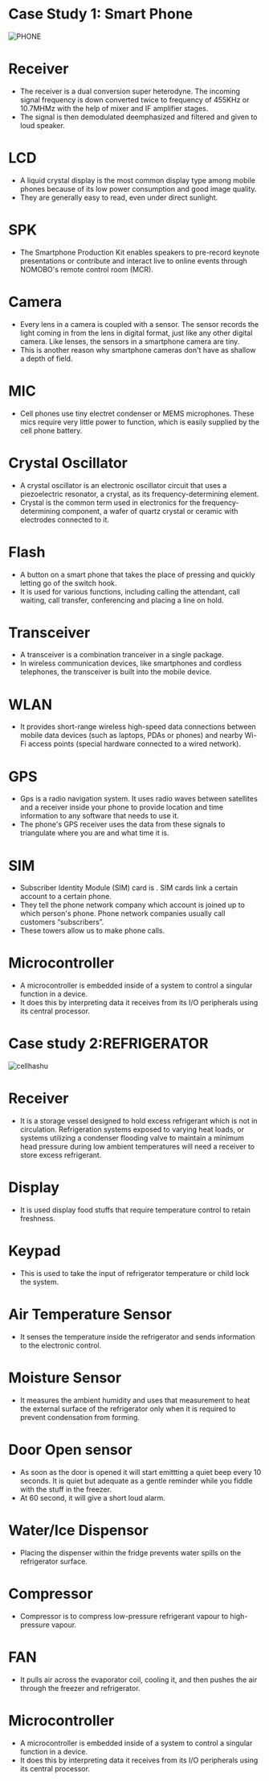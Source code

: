 # Case Study 1: Smart Phone
![PHONE](https://user-images.githubusercontent.com/55775183/154839751-d66c065e-6b35-4de4-a232-eb676ef35542.png)
# Receiver
- The receiver is a dual conversion super heterodyne. The incoming signal frequency is down converted twice to frequency of 455KHz or 10.7MHMz with the help of mixer and IF amplifier stages. 
- The signal is then demodulated deemphasized and filtered and given to loud speaker.
# LCD
- A liquid crystal display is the most common display type among mobile phones because of its low power consumption and good image quality. 
- They are generally easy to read, even under direct sunlight. 
# SPK
- The Smartphone Production Kit enables speakers to pre-record keynote presentations or contribute and interact live to online events through NOMOBO's remote control room (MCR).
# Camera
- Every lens in a  camera is coupled with a sensor. The sensor records the light coming in from the lens in digital format, just like any other digital camera. Like lenses, the sensors in a smartphone camera are tiny. 
- This is another reason why smartphone cameras don't have as shallow a depth of field.
# MIC
- Cell phones use tiny electret condenser or MEMS microphones. These mics require very little power to function, which is easily supplied by the cell phone battery.
# Crystal Oscillator
- A crystal oscillator is an electronic oscillator circuit that uses a piezoelectric resonator, a crystal, as its frequency-determining element. 
- Crystal is the common term used in electronics for the frequency-determining component, a wafer of quartz crystal or ceramic with electrodes connected to it.
# Flash
- A button on a smart phone that takes the place of pressing and quickly letting go of the switch hook.
- It is used for various functions, including calling the attendant, call waiting, call transfer, conferencing and placing a line on hold.
# Transceiver
- A transceiver is a combination tranceiver in a single package.
- In wireless communication devices, like smartphones and cordless telephones, the transceiver is built into the mobile device.
# WLAN
-  It provides short-range wireless high-speed data connections between mobile data devices (such as laptops, PDAs or phones) and nearby Wi-Fi access points (special hardware connected to a wired network).
# GPS
- Gps is a radio navigation system. It uses radio waves between satellites and a receiver inside your phone to provide location and time information to any software that needs to use it.
- The phone's GPS receiver uses the data from these signals to triangulate where you are and what time it is.
# SIM
- Subscriber Identity Module (SIM) card is . SIM cards link a certain account to a certain phone.
- They tell the phone network company which account is joined up to which person's phone. Phone network companies usually call customers “subscribers”.
- These towers allow us to make phone calls.
# Microcontroller
- A microcontroller is embedded inside of a system to control a singular function in a device.
- It does this by interpreting data it receives from its I/O peripherals using its central processor.
# Case study 2:REFRIGERATOR

![cellhashu](https://user-images.githubusercontent.com/55775183/154841839-a8de830c-b840-4218-ac90-0280bdf9e981.png)
# Receiver
- It is a storage vessel designed to hold excess refrigerant which is not in circulation. Refrigeration systems exposed to varying heat loads, or systems utilizing a condenser flooding valve to maintain a minimum head pressure during low ambient temperatures will need a receiver to store excess refrigerant.
# Display
- It is used display food stuffs that require temperature control to retain freshness.
# Keypad
- This is used to take the input of refrigerator temperature or child lock the system.
# Air Temperature Sensor
- It senses the temperature inside the refrigerator and sends information to the electronic control.
# Moisture Sensor
- It measures the ambient humidity and uses that measurement to heat the external surface of the refrigerator only when it is required to prevent condensation from forming.
# Door Open sensor
- As soon as the door is opened it will start emittting a quiet beep every 10 seconds. It is quiet but adequate as a gentle reminder while you fiddle with the stuff in the freezer. 
- At 60 second, it will give a short loud alarm.
# Water/Ice Dispensor
- Placing the dispenser within the fridge prevents water spills on the refrigerator surface.
# Compressor
- Compressor is to compress low-pressure refrigerant vapour to high-pressure vapour.
# FAN
- It pulls air across the evaporator coil, cooling it, and then pushes the air through the freezer and refrigerator.
# Microcontroller
- A microcontroller is embedded inside of a system to control a singular function in a device.
- It does this by interpreting data it receives from its I/O peripherals using its central processor.
